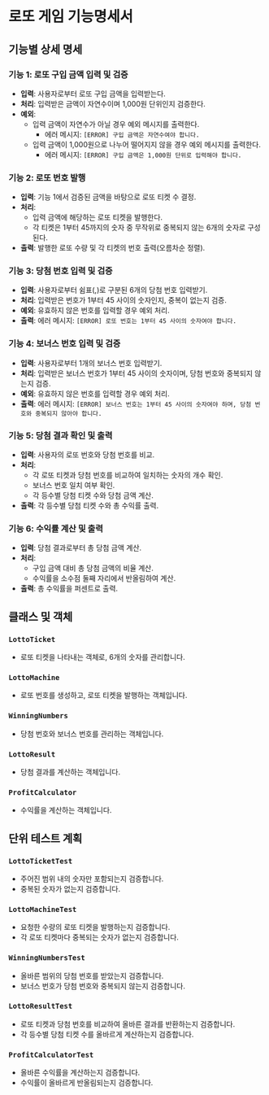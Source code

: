 # 로또 게임 기능명세서

## 기능별 상세 명세

### 기능 1: 로또 구입 금액 입력 및 검증
- **입력**: 사용자로부터 로또 구입 금액을 입력받는다.
- **처리**: 입력받은 금액이 자연수이며 1,000원 단위인지 검증한다.
- **예외**:
  - 입력 금액이 자연수가 아닐 경우 예외 메시지를 출력한다.
    - 에러 메시지: `[ERROR] 구입 금액은 자연수여야 합니다.`
  - 입력 금액이 1,000원으로 나누어 떨어지지 않을 경우 예외 메시지를 출력한다.
    - 에러 메시지: `[ERROR] 구입 금액은 1,000원 단위로 입력해야 합니다.`

### 기능 2: 로또 번호 발행
- **입력**: 기능 1에서 검증된 금액을 바탕으로 로또 티켓 수 결정.
- **처리**:
  - 입력 금액에 해당하는 로또 티켓을 발행한다.
  - 각 티켓은 1부터 45까지의 숫자 중 무작위로 중복되지 않는 6개의 숫자로 구성된다.
- **출력**: 발행한 로또 수량 및 각 티켓의 번호 출력(오름차순 정렬).

### 기능 3: 당첨 번호 입력 및 검증
- **입력**: 사용자로부터 쉼표(,)로 구분된 6개의 당첨 번호 입력받기.
- **처리**: 입력받은 번호가 1부터 45 사이의 숫자인지, 중복이 없는지 검증.
- **예외**: 유효하지 않은 번호를 입력할 경우 예외 처리.
- **출력**: 에러 메시지: `[ERROR] 로또 번호는 1부터 45 사이의 숫자여야 합니다.`

### 기능 4: 보너스 번호 입력 및 검증
- **입력**: 사용자로부터 1개의 보너스 번호 입력받기.
- **처리**: 입력받은 보너스 번호가 1부터 45 사이의 숫자이며, 당첨 번호와 중복되지 않는지 검증.
- **예외**: 유효하지 않은 번호를 입력할 경우 예외 처리.
- **출력**: 에러 메시지: `[ERROR] 보너스 번호는 1부터 45 사이의 숫자여야 하며, 당첨 번호와 중복되지 않아야 합니다.`

### 기능 5: 당첨 결과 확인 및 출력
- **입력**: 사용자의 로또 번호와 당첨 번호를 비교.
- **처리**:
  - 각 로또 티켓과 당첨 번호를 비교하여 일치하는 숫자의 개수 확인.
  - 보너스 번호 일치 여부 확인.
  - 각 등수별 당첨 티켓 수와 당첨 금액 계산.
- **출력**: 각 등수별 당첨 티켓 수와 총 수익률 출력.

### 기능 6: 수익률 계산 및 출력
- **입력**: 당첨 결과로부터 총 당첨 금액 계산.
- **처리**:
  - 구입 금액 대비 총 당첨 금액의 비율 계산.
  - 수익률을 소수점 둘째 자리에서 반올림하여 계산.
- **출력**: 총 수익률을 퍼센트로 출력.

## 클래스 및 객체

### `LottoTicket`
- 로또 티켓을 나타내는 객체로, 6개의 숫자를 관리합니다.

### `LottoMachine`
- 로또 번호를 생성하고, 로또 티켓을 발행하는 객체입니다.

### `WinningNumbers`
- 당첨 번호와 보너스 번호를 관리하는 객체입니다.

### `LottoResult`
- 당첨 결과를 계산하는 객체입니다.

### `ProfitCalculator`
- 수익률을 계산하는 객체입니다.

## 단위 테스트 계획

### `LottoTicketTest`
- 주어진 범위 내의 숫자만 포함되는지 검증합니다.
- 중복된 숫자가 없는지 검증합니다.

### `LottoMachineTest`
- 요청한 수량의 로또 티켓을 발행하는지 검증합니다.
- 각 로또 티켓마다 중복되는 숫자가 없는지 검증합니다.

### `WinningNumbersTest`
- 올바른 범위의 당첨 번호를 받았는지 검증합니다.
- 보너스 번호가 당첨 번호와 중복되지 않는지 검증합니다.

### `LottoResultTest`
- 로또 티켓과 당첨 번호를 비교하여 올바른 결과를 반환하는지 검증합니다.
- 각 등수별 당첨 티켓 수를 올바르게 계산하는지 검증합니다.

### `ProfitCalculatorTest`
- 올바른 수익률을 계산하는지 검증합니다.
- 수익률이 올바르게 반올림되는지 검증합니다.
